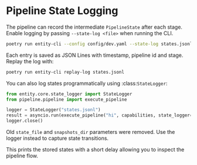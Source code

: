 # Pipeline State Logging

The pipeline can record the intermediate `PipelineState` after each stage. Enable logging by passing `--state-log <file>` when running the CLI.

```bash
poetry run entity-cli --config config/dev.yaml --state-log states.jsonl
```

Each entry is saved as JSON Lines with timestamp, pipeline id and stage. Replay the log with:

```bash
poetry run entity-cli replay-log states.jsonl
```


You can also log states programmatically using :class:`StateLogger`:

```python
from entity.core.state_logger import StateLogger
from pipeline.pipeline import execute_pipeline

logger = StateLogger("states.jsonl")
result = asyncio.run(execute_pipeline("hi", capabilities, state_logger=logger))
logger.close()
```

Old `state_file` and `snapshots_dir` parameters were removed. Use the logger instead to capture state transitions.

This prints the stored states with a short delay allowing you to inspect the pipeline flow.
